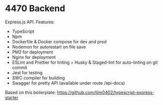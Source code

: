 # 4470 Backend

Express.js API. Features:

- TypeScript
- Npm
- Dockerfile & Docker compose for dev and prod
- Nodemon for autorestart on file save
- PM2 for deployment
- Nginx for deployment
- ESLint and Prettier for linting + Husky & Staged-lint for auto-linting on git commit
- Jest for testing
- SWC compiler for building
- Swagger for pretty API (available under route /api-docs)

Based on this boilerplate: https://github.com/ljlm0402/typescript-express-starter

